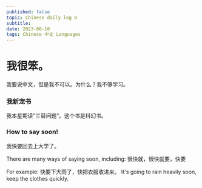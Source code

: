 ```yaml
---
published: false
topic: Chinese daily log 8
subtitle: 
date: 2023-08-10
tags: Chinese 中文 Languages
---
```


# 我很笨。

我要说中文，但是我不可以。为什么？我不够学习。


### 我新宠书

我本星期读”三替问题“。这个书是科幻书。

### How to say soon!

我快要回去上大学了。

There are many ways of saying soon, including:
很快就，很快就要，快要

For example:
快要下大雨了，快把衣服收进来。
It's going to rain heavily soon, keep the clothes quickly.
